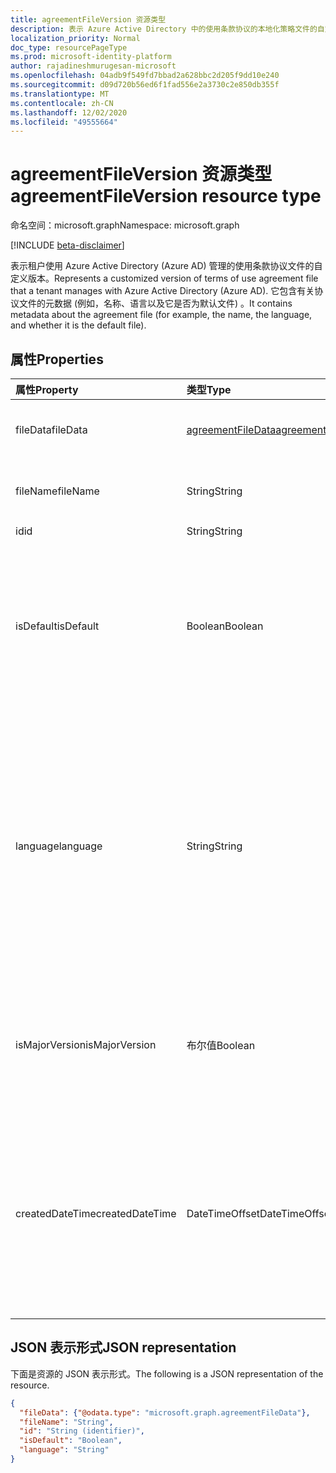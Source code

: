 ```yaml
---
title: agreementFileVersion 资源类型
description: 表示 Azure Active Directory 中的使用条款协议的本地化策略文件的自定义版本 (Azure AD) 。 它包含有关协议文件的元数据 (例如，名称、语言以及它是否为默认文件) 。
localization_priority: Normal
doc_type: resourcePageType
ms.prod: microsoft-identity-platform
author: rajadineshmurugesan-microsoft
ms.openlocfilehash: 04adb9f549fd7bbad2a628bbc2d205f9dd10e240
ms.sourcegitcommit: d09d720b56ed6f1fad556e2a3730c2e850db355f
ms.translationtype: MT
ms.contentlocale: zh-CN
ms.lasthandoff: 12/02/2020
ms.locfileid: "49555664"
---
```

# <a name="agreementfileversion-resource-type"></a><span data-ttu-id="a726a-104">agreementFileVersion 资源类型</span><span class="sxs-lookup"><span data-stu-id="a726a-104">agreementFileVersion resource type</span></span>

<span data-ttu-id="a726a-105">命名空间：microsoft.graph</span><span class="sxs-lookup"><span data-stu-id="a726a-105">Namespace: microsoft.graph</span></span>

[!INCLUDE [beta-disclaimer](../../includes/beta-disclaimer.md)]

<span data-ttu-id="a726a-106">表示租户使用 Azure Active Directory (Azure AD) 管理的使用条款协议文件的自定义版本。</span><span class="sxs-lookup"><span data-stu-id="a726a-106">Represents a customized version of terms of use agreement file that a tenant manages with Azure Active Directory (Azure AD).</span></span> <span data-ttu-id="a726a-107">它包含有关协议文件的元数据 (例如，名称、语言以及它是否为默认文件) 。</span><span class="sxs-lookup"><span data-stu-id="a726a-107">It contains metadata about the agreement file (for example, the name, the language, and whether it is the default file).</span></span>

<!--
## Methods

| Method       | Return Type | Description |
|:-------------|:------------|:------------|
| [Create agreementFileLocalization](../api/agreementfilelocalization-post-agreementfilelocalizations.md) | [agreementfilelocalization](agreementfilelocalization.md) | Create a new agreementFileLocalization. |
| [List agreementFileLocalizations](../api/agreementfilelocalization-list.md) | [agreementfilelocalization](agreementfilelocalization.md) collection | Get an agreementFileLocalization object collection. |
| [Get agreementFileLocalization](../api/agreementfilelocalization-get.md) | [agreementfilelocalization](agreementfilelocalization.md) | Read properties and relationships of an agreementFileLocalization object. |
| [List agreementFileVersions](../api/agreementfileversion-list.md) | [agreementfileversion](agreementfileversion.md) collection | Get an agreementFileVersion object collection. |
| [Get agreementFileVersion](../api/agreementfileversion-get.md) | [agreementfileversion](agreementfileversion.md) | Read properties and relationships of an agreementFileVersion object. |
-->

## <a name="properties"></a><span data-ttu-id="a726a-108">属性</span><span class="sxs-lookup"><span data-stu-id="a726a-108">Properties</span></span>
| <span data-ttu-id="a726a-109">属性</span><span class="sxs-lookup"><span data-stu-id="a726a-109">Property</span></span>     | <span data-ttu-id="a726a-110">类型</span><span class="sxs-lookup"><span data-stu-id="a726a-110">Type</span></span>        | <span data-ttu-id="a726a-111">说明</span><span class="sxs-lookup"><span data-stu-id="a726a-111">Description</span></span> |
|:-------------|:------------|:------------|
|<span data-ttu-id="a726a-112">fileData</span><span class="sxs-lookup"><span data-stu-id="a726a-112">fileData</span></span>|[<span data-ttu-id="a726a-113">agreementFileData</span><span class="sxs-lookup"><span data-stu-id="a726a-113">agreementFileData</span></span>](agreementfiledata.md)|<span data-ttu-id="a726a-114">代表使用条款的 PDF 文档的数据。</span><span class="sxs-lookup"><span data-stu-id="a726a-114">Data representing the terms of use PDF document.</span></span> <span data-ttu-id="a726a-115">只读。</span><span class="sxs-lookup"><span data-stu-id="a726a-115">Read-only.</span></span>|
|<span data-ttu-id="a726a-116">fileName</span><span class="sxs-lookup"><span data-stu-id="a726a-116">fileName</span></span>|<span data-ttu-id="a726a-117">String</span><span class="sxs-lookup"><span data-stu-id="a726a-117">String</span></span>|<span data-ttu-id="a726a-118">协议文件的名称 (例如，TOU.pdf) 。</span><span class="sxs-lookup"><span data-stu-id="a726a-118">Name of the agreement file (for example, TOU.pdf).</span></span> <span data-ttu-id="a726a-119">只读。</span><span class="sxs-lookup"><span data-stu-id="a726a-119">Read-only.</span></span>|
|<span data-ttu-id="a726a-120">id</span><span class="sxs-lookup"><span data-stu-id="a726a-120">id</span></span>|<span data-ttu-id="a726a-121">String</span><span class="sxs-lookup"><span data-stu-id="a726a-121">String</span></span>|<span data-ttu-id="a726a-122">只读。</span><span class="sxs-lookup"><span data-stu-id="a726a-122">Read-only.</span></span>|
|<span data-ttu-id="a726a-123">isDefault</span><span class="sxs-lookup"><span data-stu-id="a726a-123">isDefault</span></span>|<span data-ttu-id="a726a-124">Boolean</span><span class="sxs-lookup"><span data-stu-id="a726a-124">Boolean</span></span>|<span data-ttu-id="a726a-125">指示是否为默认协议文件（如果没有任何区域性与客户端首选项匹配）。</span><span class="sxs-lookup"><span data-stu-id="a726a-125">Indicates whether this is the default agreement file if none of the cultures matches the client preference.</span></span> <span data-ttu-id="a726a-126">如果没有任何文件被标记为默认值，则第一个文件将被视为默认值。</span><span class="sxs-lookup"><span data-stu-id="a726a-126">If none of the files are marked as default, the first one will be treated as the default.</span></span> <span data-ttu-id="a726a-127">只读。</span><span class="sxs-lookup"><span data-stu-id="a726a-127">Read-only.</span></span>|
|<span data-ttu-id="a726a-128">language</span><span class="sxs-lookup"><span data-stu-id="a726a-128">language</span></span>|<span data-ttu-id="a726a-129">String</span><span class="sxs-lookup"><span data-stu-id="a726a-129">String</span></span>|<span data-ttu-id="a726a-130">协议文件的区域性（格式为 languagecode2/regioncode2）。</span><span class="sxs-lookup"><span data-stu-id="a726a-130">Culture of the agreement file in the format languagecode2-country/regioncode2.</span></span> <span data-ttu-id="a726a-131">languagecode2 是从 ISO 639-1 派生的一个由两个小写字母组成的代码。</span><span class="sxs-lookup"><span data-stu-id="a726a-131">languagecode2 is a lowercase two-letter code derived from ISO 639-1.</span></span> <span data-ttu-id="a726a-132">国家/regioncode2 派生自 ISO 3166，通常包含两个大写字母或一个 BCP-47 语言标记 (例如 en-us) 。</span><span class="sxs-lookup"><span data-stu-id="a726a-132">country/regioncode2 is derived from ISO 3166 and usually consists of two uppercase letters, or a BCP-47 language tag (for example, en-US).</span></span> <span data-ttu-id="a726a-133">只读。</span><span class="sxs-lookup"><span data-stu-id="a726a-133">Read-only.</span></span>|
|<span data-ttu-id="a726a-134">isMajorVersion</span><span class="sxs-lookup"><span data-stu-id="a726a-134">isMajorVersion</span></span>|<span data-ttu-id="a726a-135">布尔值</span><span class="sxs-lookup"><span data-stu-id="a726a-135">Boolean</span></span>|<span data-ttu-id="a726a-136">指示协议文件是否是主要版本更新。</span><span class="sxs-lookup"><span data-stu-id="a726a-136">Indicates whether the agreement file is a major version update.</span></span> <span data-ttu-id="a726a-137">主要版本更新会使协议的 acceptances 在相应的语言上失效。</span><span class="sxs-lookup"><span data-stu-id="a726a-137">Major version updates invalidate the agreement's acceptances on the corresponding language.</span></span> |
|<span data-ttu-id="a726a-138">createdDateTime</span><span class="sxs-lookup"><span data-stu-id="a726a-138">createdDateTime</span></span>|<span data-ttu-id="a726a-139">DateTimeOffset</span><span class="sxs-lookup"><span data-stu-id="a726a-139">DateTimeOffset</span></span>|<span data-ttu-id="a726a-140">表示文件创建时间的日期时间。时间戳类型表示使用 ISO 8601 格式的日期和时间信息，并且始终采用 UTC 时间。</span><span class="sxs-lookup"><span data-stu-id="a726a-140">The date time representing when the file was created.The Timestamp type represents date and time information using ISO 8601 format and is always in UTC time.</span></span> <span data-ttu-id="a726a-141">例如，2014 年 1 月 1 日午夜 (UTC) 如下所示：“2014-01-01T00:00:00Z”。</span><span class="sxs-lookup"><span data-stu-id="a726a-141">For example, midnight UTC on Jan 1, 2014 would look like this: '2014-01-01T00:00:00Z'.</span></span>|

<!--
## Relationships
| Relationship | Type        | Description |
|:-------------|:------------|:------------|
|versions|[agreementFileVersion](agreementfileversion.md) collection|The version history for the localized agreement file.|
-->

## <a name="json-representation"></a><span data-ttu-id="a726a-142">JSON 表示形式</span><span class="sxs-lookup"><span data-stu-id="a726a-142">JSON representation</span></span>

<span data-ttu-id="a726a-143">下面是资源的 JSON 表示形式。</span><span class="sxs-lookup"><span data-stu-id="a726a-143">The following is a JSON representation of the resource.</span></span>

<!-- {
  "blockType": "resource",
  "optionalProperties": [

  ],
  "@odata.type": "microsoft.graph.agreementFileVersion"
}-->

```json
{
  "fileData": {"@odata.type": "microsoft.graph.agreementFileData"},
  "fileName": "String",
  "id": "String (identifier)",
  "isDefault": "Boolean",
  "language": "String"
}

```

<!-- uuid: 8fcb5dbc-d5aa-4681-8e31-b001d5168d79
2015-10-25 14:57:30 UTC -->
<!--
{
  "type": "#page.annotation",
  "description": "agreementFileLocalization resource",
  "keywords": "",
  "section": "documentation",
  "tocPath": "",
  "suppressions": []
}
-->

